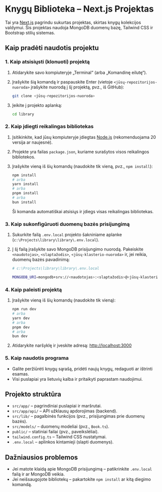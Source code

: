 # Knygų Biblioteka – Next.js Projektas

Tai yra [Next.js](https://nextjs.org) pagrindu sukurtas projektas, skirtas knygų kolekcijos valdymui. Šis projektas naudoja MongoDB duomenų bazę, Tailwind CSS ir Bootstrap stilių sistemas.

## Kaip pradėti naudotis projektu

### 1. Kaip atsisiųsti (klonuoti) projektą

1. Atidarykite savo kompiuteryje „Terminal“ (arba „Komandinę eilutę“).
2. Įrašykite šią komandą ir paspauskite Enter (vietoje `<jūsų-repozitorijos-nuoroda>` įrašykite nuorodą į šį projektą, pvz., iš GitHub):

   ```bash
   git clone <jūsų-repozitorijos-nuoroda>
   ```

3. Įeikite į projekto aplanką:

   ```bash
   cd library
   ```

### 2. Kaip įdiegti reikalingas bibliotekas

1. Įsitikinkite, kad jūsų kompiuteryje įdiegtas [Node.js](https://nodejs.org/) (rekomenduojama 20 versija ar naujesnė).
2. Projekte yra failas `package.json`, kuriame surašytos visos reikalingos bibliotekos.
3. Įrašykite vieną iš šių komandų (naudokite tik vieną, pvz., `npm install`):

   ```bash
   npm install
   # arba
   yarn install
   # arba
   pnpm install
   # arba
   bun install
   ```

   Ši komanda automatiškai atsisiųs ir įdiegs visas reikalingas bibliotekas.

### 3. Kaip sukonfigūruoti duomenų bazės prisijungimą

1. Sukurkite failą `.env.local` projekto šakniniame aplanke (`c:\Projects\library\library\.env.local`).
2. Į šį failą įrašykite savo MongoDB prisijungimo nuorodą. Pakeiskite `<naudotojas>`, `<slaptažodis>`, `<jūsų-klasterio-nuoroda>` ir, jei reikia, duomenų bazės pavadinimą:

   ```bash
   # c:\Projects\library\library\.env.local

   MONGODB_URI=mongodb+srv://<naudotojas>:<slaptažodis>@<jūsų-klasterio-nuoroda>/libraryDB?retryWrites=true&w=majority
   ```

### 4. Kaip paleisti projektą

1. Įrašykite vieną iš šių komandų (naudokite tik vieną):

   ```bash
   npm run dev
   # arba
   yarn dev
   # arba
   pnpm dev
   # arba
   bun dev
   ```

2. Atidarykite naršyklę ir įveskite adresą: [http://localhost:3000](http://localhost:3000)

### 5. Kaip naudotis programa

- Galite peržiūrėti knygų sąrašą, pridėti naujų knygų, redaguoti ar ištrinti esamas.
- Visi puslapiai yra lietuvių kalba ir pritaikyti paprastam naudojimui.

## Projekto struktūra

- `src/app/` – pagrindiniai puslapiai ir maršrutai.
- `src/app/api/` – API užklausų apdorojimas (backend).
- `src/lib/` – pagalbinės funkcijos (pvz., prisijungimas prie duomenų bazės).
- `src/models/` – duomenų modeliai (pvz., `Book.ts`).
- `public/` – statiniai failai (pvz., paveikslėliai).
- `tailwind.config.ts` – Tailwind CSS nustatymai.
- `.env.local` – aplinkos kintamieji (slapti duomenys).

## Dažniausios problemos

- Jei matote klaidą apie MongoDB prisijungimą – patikrinkite `.env.local` failą ir ar MongoDB veikia.
- Jei neišsaugojote bibliotekų – pakartokite `npm install` ar kitą diegimo komandą.
